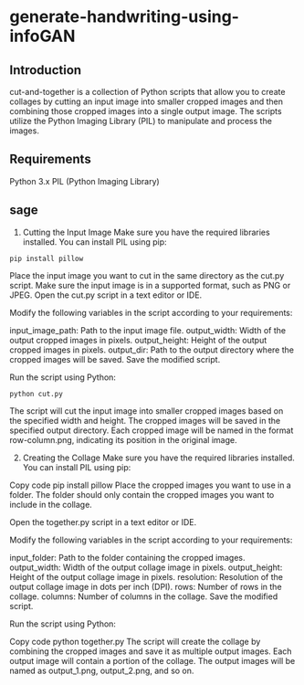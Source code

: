 # generate-handwriting-using-infoGAN

## Introduction
cut-and-together is a collection of Python scripts that allow you to create collages by cutting an input image into smaller cropped images and then combining those cropped images into a single output image. The scripts utilize the Python Imaging Library (PIL) to manipulate and process the images.

## Requirements
Python 3.x
PIL (Python Imaging Library)
## sage
1. Cutting the Input Image
Make sure you have the required libraries installed. You can install PIL using pip:

``` codecopy
pip install pillow
```
Place the input image you want to cut in the same directory as the cut.py script. Make sure the input image is in a supported format, such as PNG or JPEG.
Open the cut.py script in a text editor or IDE.

Modify the following variables in the script according to your requirements:

input_image_path: Path to the input image file.
output_width: Width of the output cropped images in pixels.
output_height: Height of the output cropped images in pixels.
output_dir: Path to the output directory where the cropped images will be saved.
Save the modified script.

Run the script using Python:

```　codecopy
python cut.py
```

The script will cut the input image into smaller cropped images based on the specified width and height. The cropped images will be saved in the specified output directory. Each cropped image will be named in the format row-column.png, indicating its position in the original image.

2. Creating the Collage
Make sure you have the required libraries installed. You can install PIL using pip:

Copy code
pip install pillow
Place the cropped images you want to use in a folder. The folder should only contain the cropped images you want to include in the collage.

Open the together.py script in a text editor or IDE.

Modify the following variables in the script according to your requirements:

input_folder: Path to the folder containing the cropped images.
output_width: Width of the output collage image in pixels.
output_height: Height of the output collage image in pixels.
resolution: Resolution of the output collage image in dots per inch (DPI).
rows: Number of rows in the collage.
columns: Number of columns in the collage.
Save the modified script.

Run the script using Python:

Copy code
python together.py
The script will create the collage by combining the cropped images and save it as multiple output images. Each output image will contain a portion of the collage. The output images will be named as output_1.png, output_2.png, and so on.

